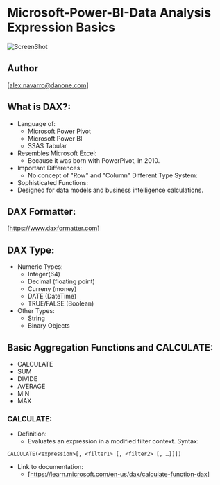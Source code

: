 # Microsoft-Power-BI-Data Analysis Expression Basics

![ScreenShot](https://github.com/NavarroAlex/NORAM-Microsoft-Power-BI-Training/blob/main/Power%20BI%20Theme.png)

## Author
[alex.navarro@danone.com]

## What is DAX?:
* Language of:
    - Microsoft Power Pivot
    - Microsoft Power BI
    - SSAS Tabular
* Resembles Microsoft Excel:
    - Because it was born with PowerPivot, in 2010.
* Important Differences:
    - No concept of "Row" and "Column"
    Different Type System:
* Sophisticated Functions:
* Designed for data models and business intelligence calculations.

## DAX Formatter:
[https://www.daxformatter.com]

## DAX Type:
* Numeric Types:
    - Integer(64)
    - Decimal (floating point)
    - Curreny (money)
    - DATE (DateTime)
    - TRUE/FALSE (Boolean)
* Other Types:
    - String
    - Binary Objects

## Basic Aggregation Functions and CALCULATE:
* CALCULATE
* SUM
* DIVIDE
* AVERAGE
* MIN
* MAX

### CALCULATE:
* Definition:
    - Evaluates an expression in a modified filter context.
Syntax:
```
CALCULATE(<expression>[, <filter1> [, <filter2> [, …]]])
```
* Link to documentation:
    - [https://learn.microsoft.com/en-us/dax/calculate-function-dax]
